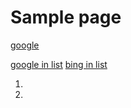 # Sample page

[google]


[google]: https://google.com 



[google in list]
[bing in list]


1. [google in list]: https://google.com
2. [bing in list]: https://bing.com
